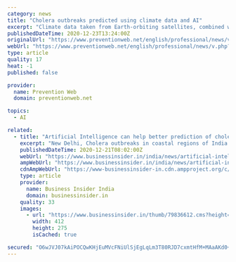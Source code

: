 ```yaml
---
category: news
title: "Cholera outbreaks predicted using climate data and AI"
excerpt: "Climate data taken from Earth-orbiting satellites, combined with machine learning techniques, are helping to better predict outbreaks of cholera."
publishedDateTime: 2020-12-23T13:24:00Z
originalUrl: "https://www.preventionweb.net/english/professional/news/v.php?id=75300"
webUrl: "https://www.preventionweb.net/english/professional/news/v.php?id=75300"
type: article
quality: 17
heat: -1
published: false

provider:
  name: Prevention Web
  domain: preventionweb.net

topics:
  - AI

related:
  - title: "Artificial Intelligence can help better prediction of cholera outbreaks in coastal regions of India, reveals new study"
    excerpt: "New Delhi, Cholera outbreaks in coastal regions of India can be predicted with an 89% success rate using climate data taken from Earth-orbiting satellites combined with artificial intelligence (AI) techniques,"
    publishedDateTime: 2020-12-21T08:02:00Z
    webUrl: "https://www.businessinsider.in/india/news/artificial-intelligence-can-help-better-prediction-of-cholera-outbreaks-in-coastal-regions-of-india-reveals-new-study/articleshow/79836479.cms"
    ampWebUrl: "https://www.businessinsider.in/india/news/artificial-intelligence-can-help-better-prediction-of-cholera-outbreaks-in-coastal-regions-of-india-reveals-new-study/amp_articleshow/79836479.cms"
    cdnAmpWebUrl: "https://www-businessinsider-in.cdn.ampproject.org/c/s/www.businessinsider.in/india/news/artificial-intelligence-can-help-better-prediction-of-cholera-outbreaks-in-coastal-regions-of-india-reveals-new-study/amp_articleshow/79836479.cms"
    type: article
    provider:
      name: Business Insider India
      domain: businessinsider.in
    quality: 33
    images:
      - url: "https://www.businessinsider.in/thumb/79836612.cms?height=275&width=412"
        width: 412
        height: 275
        isCached: true

secured: "O6wJVJ07kAiPOCQwKHjEuMVcFNiUlSjEgLqLm3T80RJD7cxmtHfM+MAaAKd0+9jhIjrquytozea59yEbM+6OFOaRCwGCTpE7hQ7MLg+x0MvHSeaNYgSVC0zCiV+FPFJPLMWdJ3IDFr2vEtAsiE95IpgZ8gAQOgIiywnPctPQ4MjEPXnPcV2syK8GGSMjZXI2RwfjgY0SLJzUrsNKtCMUNSeiZhopbwgI5ueDyf07t0xL6TV0+6uMwqoiVjC1oIYM6BhKBs8h+Hfat5xnTM31OEi3CnSatlnBihOsmPGPJlp8i2ghV3F86MxS9S0nmT3cE63KfkIKHc0dpUBj2kNT80cjp4Z/OT5mQh48zmmtogA=;bTdzt3yXdg1o4kUOQroYIA=="
---
```


